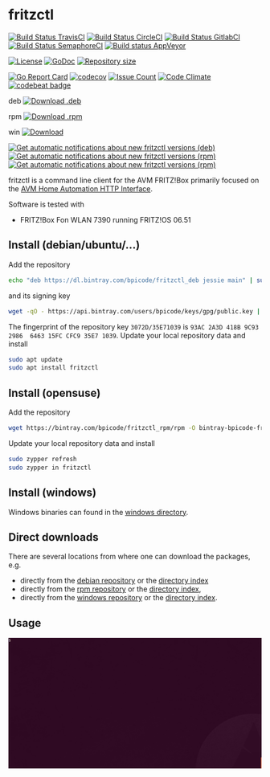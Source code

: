 # fritzctl

[![Build Status TravisCI](https://travis-ci.org/bpicode/fritzctl.svg)](https://travis-ci.org/bpicode/fritzctl)
[![Build Status CircleCI](https://circleci.com/gh/bpicode/fritzctl/tree/master.svg?style=shield)](https://circleci.com/gh/bpicode/fritzctl)
[![Build Status GitlabCI](https://gitlab.com/bpicode/fritzctl/badges/master/build.svg)](https://gitlab.com/bpicode/fritzctl/commits/master)
[![Build Status SemaphoreCI](https://semaphoreci.com/api/v1/bpicode/fritzctl/branches/master/shields_badge.svg)](https://semaphoreci.com/bpicode/fritzctl)
[![Build status AppVeyor](https://ci.appveyor.com/api/projects/status/k7qqx91w6mja3u7h?svg=true)](https://ci.appveyor.com/project/bpicode/fritzctl)

[![License](https://img.shields.io/github/license/bpicode/fritzctl.svg)](https://opensource.org/licenses/MIT)
[![GoDoc](https://godoc.org/github.com/bpicode/fritzctl?status.svg)](https://godoc.org/github.com/bpicode/fritzctl)
[![Repository size](https://reposs.herokuapp.com/?path=bpicode/fritzctl)](https://github.com/bpicode/fritzctl)

[![Go Report Card](https://goreportcard.com/badge/github.com/bpicode/fritzctl)](https://goreportcard.com/report/github.com/bpicode/fritzctl)
[![codecov](https://codecov.io/gh/bpicode/fritzctl/branch/master/graph/badge.svg)](https://codecov.io/gh/bpicode/fritzctl)
[![Issue Count](https://codeclimate.com/github/bpicode/fritzctl/badges/issue_count.svg)](https://codeclimate.com/github/bpicode/fritzctl)
[![Code Climate](https://codeclimate.com/github/bpicode/fritzctl/badges/gpa.svg)](https://codeclimate.com/github/bpicode/fritzctl)
[![codebeat badge](https://codebeat.co/badges/605cf539-21dd-4a60-a892-e0d6da3021fe)](https://codebeat.co/projects/github-com-bpicode-fritzctl)

deb [![Download .deb](https://api.bintray.com/packages/bpicode/fritzctl_deb/fritzctl/images/download.svg)](https://bintray.com/bpicode/fritzctl_deb/fritzctl/_latestVersion)

rpm [![Download .rpm](https://api.bintray.com/packages/bpicode/fritzctl_rpm/fritzctl/images/download.svg)](https://bintray.com/bpicode/fritzctl_rpm/fritzctl/_latestVersion)

win [![Download](https://api.bintray.com/packages/bpicode/fritzctl_win/fritzctl/images/download.svg)](https://bintray.com/bpicode/fritzctl_win/fritzctl/_latestVersion)

[![Get automatic notifications about new fritzctl versions (deb)](https://www.bintray.com/docs/images/bintray_badge_color.png)](https://bintray.com/bpicode/fritzctl_deb/fritzctl?source=watch)
[![Get automatic notifications about new fritzctl versions (rpm)](https://www.bintray.com/docs/images/bintray_badge_bw.png)](https://bintray.com/bpicode/fritzctl_rpm/fritzctl?source=watch)
[![Get automatic notifications about new fritzctl versions (rpm)](https://www.bintray.com/docs/images/bintray_badge_greyscale.png)](https://bintray.com/bpicode/fritzctl_win/fritzctl?source=watch)

fritzctl is a command line client for the AVM FRITZ!Box primarily focused on the
[AVM Home Automation HTTP Interface](https://avm.de/fileadmin/user_upload/Global/Service/Schnittstellen/AHA-HTTP-Interface.pdf).

Software is tested with

*   FRITZ!Box Fon WLAN 7390 running FRITZ!OS 06.51

## Install (debian/ubuntu/...)

Add the repository

```bash
echo "deb https://dl.bintray.com/bpicode/fritzctl_deb jessie main" | sudo tee -a /etc/apt/sources.list
```

and its signing key

```bash
wget -qO - https://api.bintray.com/users/bpicode/keys/gpg/public.key | sudo apt-key add -
```

The fingerprint of the repository key `3072D/35E71039` is
`93AC 2A3D 418B 9C93 2986  6463 15FC CFC9 35E7 1039`.
Update your local repository data and install

```bash
sudo apt update
sudo apt install fritzctl
```

## Install (opensuse)

Add the repository

```bash
wget https://bintray.com/bpicode/fritzctl_rpm/rpm -O bintray-bpicode-fritzctl_rpm.repo && sudo zypper ar -f bintray-bpicode-fritzctl_rpm.repo && rm bintray-bpicode-fritzctl_rpm.repo
```

Update your local repository data and install

```bash
sudo zypper refresh
sudo zypper in fritzctl
```

## Install (windows)

Windows binaries can found in the [windows directory](https://dl.bintray.com/bpicode/fritzctl_win/).

## Direct downloads

There are several locations from where one can download the packages, e.g.

*   directly from the [debian repository](https://bintray.com/bpicode/fritzctl_deb/fritzctl)
    or the [directory index](https://dl.bintray.com/bpicode/fritzctl_deb/)
*   directly from the [rpm repository](https://bintray.com/bpicode/fritzctl_rpm/fritzctl)
    or the [directory index](https://dl.bintray.com/bpicode/fritzctl_rpm/),
*   directly from the [windows repository](https://bintray.com/bpicode/fritzctl_win/fritzctl)
    or the [directory index](https://dl.bintray.com/bpicode/fritzctl_win/).

## Usage

![Demo usage](/images/fritzctl_demo.gif?raw=true "Demo usage")
